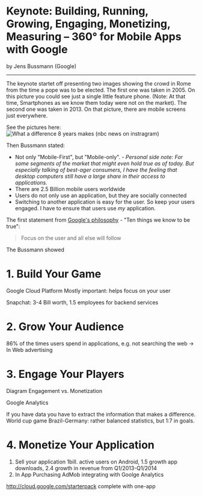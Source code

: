 Keynote: Building, Running, Growing, Engaging, Monetizing, Measuring – 360° for Mobile Apps with Google
===
by Jens Bussmann (Google)

---
The keynote startet off presenting two images showing the crowd in Rome from the time a pope was to be elected. The first one was taken in 2005. On this picture you could see just a single little feature phone. (Note: At that time, Smartphones as we know them today were not on the market). The second one was taken in 2013. On that picture, there are mobile screens just everywhere.

See the pictures here:
![What a difference 8 years makes (nbc news on instragram)](http://instagram.com/p/W2FCksR9-e/)

Then Bussmann stated:

* Not only "Mobile-First", but "Mobile-only". - *Personal side note: For some segments of the market that might even hold true as of today. But especially talking of best-ager consumers, I have the feeling that desktop computers still have a large share in their access to applications.* 
* There are 2.5 Billion mobile users worldwide
* Users do not only use an application, but they are socially connected
* Switching to another application is easy for the user. So keep your users engaged. I have to ensure that users use *my* application.

The first statement from [Google's philosophy](http://www.google.com/about/company/philosophy/ "Google's philosophy") - "Ten things we know to be true":


> Focus on the user and all else will follow

The Bussmann showed 

# 1. Build Your Game
Google Cloud Platform
Mostly important: helps focus on your user

Snapchat: 3-4 Bill worth, 1.5 employees for backend services

# 2. Grow Your Audience
86% of the times users spend in applications, e.g. not searching the web -> In Web advertising

# 3. Engage Your Players

Diagram Engagement vs. Monetization

Google Analytics

If you have data you have to extract the information that makes a difference.
World cup game Brazil-Germany: rather balanced statistics, but 1:7 in goals.

# 4. Monetize Your Application

1. Sell your application
1bill. active users on Android, 1.5 growth app downloads, 2.4 growth in revenue from Q1/2013-Q1/2014 
2. In App Purchasing AdMob integrating with Goolge Analytics


http://cloud.google.com/starterpack
complete with one-app